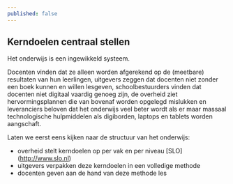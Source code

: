 ```yaml
---
published: false
---
```


## Kerndoelen centraal stellen

Het onderwijs is een ingewikkeld systeem.

Docenten vinden dat ze alleen worden afgerekend op de (meetbare) resultaten van hun leerlingen, uitgevers zeggen dat docenten niet zonder een boek  kunnen en willen lesgeven, schoolbestuurders vinden dat docenten niet digitaal vaardig genoeg zijn, de overheid ziet hervormingsplannen die van bovenaf worden opgelegd mislukken en leveranciers beloven dat het onderwijs veel beter wordt als er maar massaal technologische hulpmiddelen als digiborden, laptops en tablets worden aangschaft. 

Laten we eerst eens kijken naar de structuur van het onderwijs:
- overheid stelt kerndoelen op per vak en per niveau [SLO] (http://www.slo.nl)
- uitgevers verpakken deze kerndoelen in een volledige methode
- docenten geven aan de hand van deze methode les




